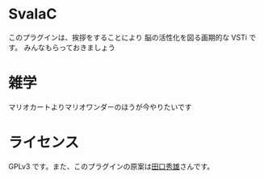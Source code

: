# SvalaC

このプラグインは、挨拶をすることにより
脳の活性化を図る画期的な VSTi です。
みんなもらっておきましょう

# 雑学

マリオカートよりマリオワンダーのほうが今やりたいです

# ライセンス

GPLv3 です。また、このプラグインの原案は[田口秀雄](https://twitter.com/taguchi_hideo)さんです。
